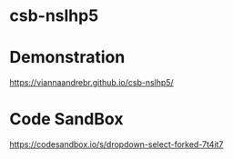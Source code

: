 # csb-nslhp5

# Demonstration

https://viannaandrebr.github.io/csb-nslhp5/



# Code SandBox
https://codesandbox.io/s/dropdown-select-forked-7t4it7

